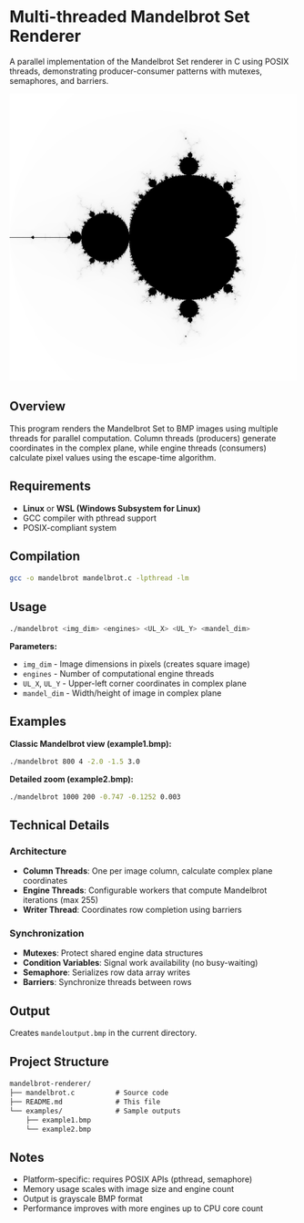 # Multi-threaded Mandelbrot Set Renderer

A parallel implementation of the Mandelbrot Set renderer in C using POSIX threads, demonstrating producer-consumer patterns with mutexes, semaphores, and barriers.

![Sample Mandelbrot Output](examples/example1.bmp)

## Overview

This program renders the Mandelbrot Set to BMP images using multiple threads for parallel computation. Column threads (producers) generate coordinates in the complex plane, while engine threads (consumers) calculate pixel values using the escape-time algorithm.

## Requirements

- **Linux** or **WSL (Windows Subsystem for Linux)**
- GCC compiler with pthread support
- POSIX-compliant system

## Compilation

```bash
gcc -o mandelbrot mandelbrot.c -lpthread -lm
```

## Usage

```bash
./mandelbrot <img_dim> <engines> <UL_X> <UL_Y> <mandel_dim>
```

**Parameters:**
- `img_dim` - Image dimensions in pixels (creates square image)
- `engines` - Number of computational engine threads
- `UL_X`, `UL_Y` - Upper-left corner coordinates in complex plane
- `mandel_dim` - Width/height of image in complex plane

## Examples

**Classic Mandelbrot view (example1.bmp):**
```bash
./mandelbrot 800 4 -2.0 -1.5 3.0
```

**Detailed zoom (example2.bmp):**
```bash
./mandelbrot 1000 200 -0.747 -0.1252 0.003
```

## Technical Details

### Architecture
- **Column Threads**: One per image column, calculate complex plane coordinates
- **Engine Threads**: Configurable workers that compute Mandelbrot iterations (max 255)
- **Writer Thread**: Coordinates row completion using barriers

### Synchronization
- **Mutexes**: Protect shared engine data structures
- **Condition Variables**: Signal work availability (no busy-waiting)
- **Semaphore**: Serializes row data array writes
- **Barriers**: Synchronize threads between rows

## Output

Creates `mandeloutput.bmp` in the current directory.

## Project Structure

```
mandelbrot-renderer/
├── mandelbrot.c          # Source code
├── README.md             # This file
└── examples/             # Sample outputs
    ├── example1.bmp
    └── example2.bmp
```

## Notes

- Platform-specific: requires POSIX APIs (pthread, semaphore)
- Memory usage scales with image size and engine count
- Output is grayscale BMP format
- Performance improves with more engines up to CPU core count
